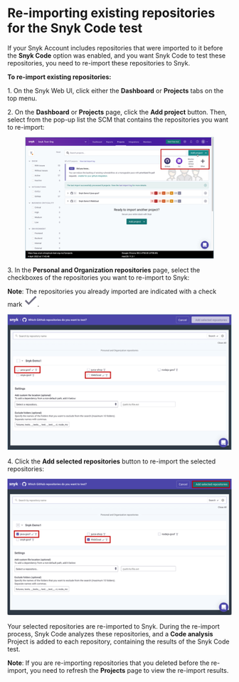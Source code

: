 # Re-importing existing repositories for the Snyk Code test

If your Snyk Account includes repositories that were imported to it before the **Snyk Code** option was enabled, and you want Snyk Code to test these repositories, you need to re-import these repositories to Snyk.

**To re-import existing repositories:**

1\. On the Snyk Web UI, click either the **Dashboard** or **Projects** tabs on the top menu.

2\. On the **Dashboard** or **Projects** page, click the **Add project** button. Then, select from the pop-up list the SCM that contains the repositories you want to re-import:

<figure><img src="../../../../../.gitbook/assets/Snyk Code - Re-importing - Add project button - SCM options (1).png" alt=""><figcaption></figcaption></figure>

3\. In the **Personal and Organization repositories** page, select the checkboxes of the repositories you want to re-import to Snyk:

**Note**: The repositories you already imported are indicated with a check mark <img src="../../../../../.gitbook/assets/Snyk Code - Add Repositories dialog box - Check Mark.png" alt="" data-size="line">.

![](<../../../../../.gitbook/assets/Snyk Code - Re-importing - Existing repositories.png>)

4\. Click the **Add selected repositories** button to re-import the selected repositories:

![](<../../../../../.gitbook/assets/Snyk Code - Re-importing - Add selected repositories button.png>)

Your selected repositories are re-imported to Snyk. During the re-import process, Snyk Code analyzes these repositories, and a **Code analysis** Project is added to each repository, containing the results of the Snyk Code test.

**Note**: If you are re-importing repositories that you deleted before the re-import, you need to refresh the **Projects** page to view the re-import results.
